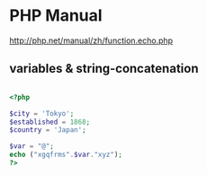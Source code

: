 # PHP Manual



http://php.net/manual/zh/function.echo.php

## variables & string-concatenation

```php

<?php

$city = 'Tokyo';
$established = 1868;
$country = 'Japan';

$var = "@";
echo ("xgqfrms".$var."xyz");
?>

``` 